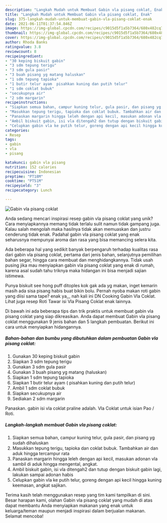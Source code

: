 ```yaml
---
description: "Langkah Mudah untuk Membuat Gabin vla pisang coklat, Enak"
title: "Langkah Mudah untuk Membuat Gabin vla pisang coklat, Enak"
slug: 375-langkah-mudah-untuk-membuat-gabin-vla-pisang-coklat-enak
date: 2021-06-11T01:37:54.846Z
image: https://img-global.cpcdn.com/recipes/c9015d5f1a5b7364/680x482cq70/gabin-vla-pisang-coklat-foto-resep-utama.jpg
thumbnail: https://img-global.cpcdn.com/recipes/c9015d5f1a5b7364/680x482cq70/gabin-vla-pisang-coklat-foto-resep-utama.jpg
cover: https://img-global.cpcdn.com/recipes/c9015d5f1a5b7364/680x482cq70/gabin-vla-pisang-coklat-foto-resep-utama.jpg
author: Rhoda Banks
ratingvalue: 3.8
reviewcount: 8
recipeingredient:
- "30 keping biskuit gabin"
- "3 sdm tepung terigu"
- "3 sdm gula pasir"
- "3 buah pisang yg matang haluskan"
- "1 sdm tepung tapioka"
- "1 butir telur ayam  pisahkan kuning dan putih telur"
- "1 sdm coklat bubuk"
- "secukupnya air"
- "2 sdm margarin"
recipeinstructions:
- "Siapkan semua bahan, campur kuning telur, gula pasir, dan pisang yg sudah dihaluskan"
- "Masukkan tepung terigu, tapioka dan coklat bubuk. Tambahkan air dan aduk hingga tercampur rata"
- "Panaskan margarin hingga leleh dengan api kecil, masukan adonan vla sambil di aduk hingga mengental, angkat."
- "Ambil biskuit gabin, isi vla ditengah2 dan tutup dengan biskuit gabin lagi, lakukan sampai adonan habis"
- "Celupkan gabin vla ke putih telur, goreng dengan api kecil hingga kuning keemasan, angkat sajikan."
categories:
- Resep
tags:
- gabin
- vla
- pisang

katakunci: gabin vla pisang 
nutrition: 152 calories
recipecuisine: Indonesian
preptime: "PT18M"
cooktime: "PT51M"
recipeyield: "3"
recipecategory: Lunch

---
```



![Gabin vla pisang coklat](https://img-global.cpcdn.com/recipes/c9015d5f1a5b7364/680x482cq70/gabin-vla-pisang-coklat-foto-resep-utama.jpg)

Anda sedang mencari inspirasi resep gabin vla pisang coklat yang unik? Cara menyiapkannya memang tidak terlalu sulit namun tidak gampang juga. Kalau salah mengolah maka hasilnya tidak akan memuaskan dan justru cenderung tidak enak. Padahal gabin vla pisang coklat yang enak seharusnya mempunyai aroma dan rasa yang bisa memancing selera kita.

Ada beberapa hal yang sedikit banyak berpengaruh terhadap kualitas rasa dari gabin vla pisang coklat, pertama dari jenis bahan, selanjutnya pemilihan bahan segar, hingga cara membuat dan menghidangkannya. Tidak usah pusing jika mau menyiapkan gabin vla pisang coklat yang enak di rumah, karena asal sudah tahu triknya maka hidangan ini bisa menjadi sajian istimewa.

Punya biskuit see hong puff ditoples kok gak ada yg makan, inget kemarin masih ada sisa pisang habis buat bikin bolu. Pernah nyoba makan roti gabin yang diisi sama tape? enak ya,,, nah kali ini DN Cooking Gabin Vla Coklat. Lihat juga resep Roti Tawar isi Vla Pisang Coklat enak lainnya.


Di bawah ini ada beberapa tips dan trik praktis untuk membuat gabin vla pisang coklat yang siap dikreasikan. Anda dapat membuat Gabin vla pisang coklat menggunakan 9 jenis bahan dan 5 langkah pembuatan. Berikut ini cara untuk menyiapkan hidangannya.

<!--inarticleads1-->

##### Bahan-bahan dan bumbu yang dibutuhkan dalam pembuatan Gabin vla pisang coklat:

1. Gunakan 30 keping biskuit gabin
1. Siapkan 3 sdm tepung terigu
1. Gunakan 3 sdm gula pasir
1. Gunakan 3 buah pisang yg matang (haluskan)
1. Siapkan 1 sdm tepung tapioka
1. Siapkan 1 butir telur ayam ( pisahkan kuning dan putih telur)
1. Ambil 1 sdm coklat bubuk
1. Siapkan secukupnya air
1. Sediakan 2 sdm margarin


Panaskan. gabin isi vla coklat praline adalah. Vla Coklat untuk isian Pao / Roti. 

<!--inarticleads2-->

##### Langkah-langkah membuat Gabin vla pisang coklat:

1. Siapkan semua bahan, campur kuning telur, gula pasir, dan pisang yg sudah dihaluskan
1. Masukkan tepung terigu, tapioka dan coklat bubuk. Tambahkan air dan aduk hingga tercampur rata
1. Panaskan margarin hingga leleh dengan api kecil, masukan adonan vla sambil di aduk hingga mengental, angkat.
1. Ambil biskuit gabin, isi vla ditengah2 dan tutup dengan biskuit gabin lagi, lakukan sampai adonan habis
1. Celupkan gabin vla ke putih telur, goreng dengan api kecil hingga kuning keemasan, angkat sajikan.




Terima kasih telah menggunakan resep yang tim kami tampilkan di sini. Besar harapan kami, olahan Gabin vla pisang coklat yang mudah di atas dapat membantu Anda menyiapkan makanan yang enak untuk keluarga/teman maupun menjadi inspirasi dalam berjualan makanan. Selamat mencoba!

